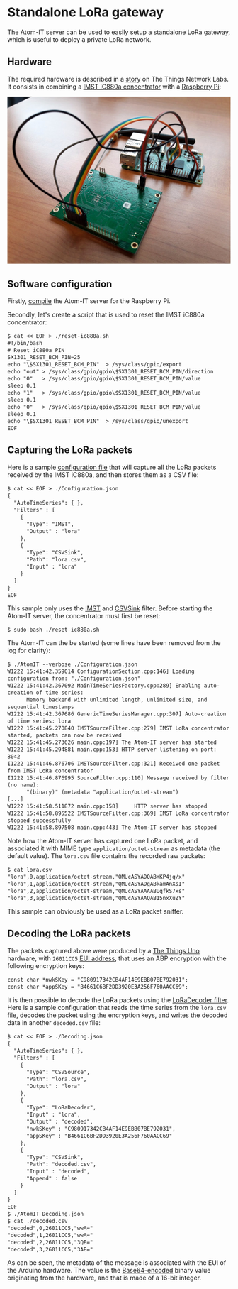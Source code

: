 Standalone LoRa gateway
=======================

The Atom-IT server can be used to easily setup a standalone LoRa
gateway, which is useful to deploy a private LoRa network.


Hardware
--------

The required hardware is described in a
[story](https://www.thethingsnetwork.org/labs/story/setting-up-a-mobile-gateway)
on The Things Network Labs. It consists in combining a [IMST iC880a
concentrator](https://wireless-solutions.de/products/radiomodules/ic880a.html)
with a [Raspberry Pi](https://en.wikipedia.org/wiki/Raspberry_Pi):

![Hardware](SampleIMST.jpg "IMST hardware")


Software configuration
----------------------

Firstly, [compile](Compilation.md) the Atom-IT server for the
Raspberry Pi.

Secondly, let's create a script that is used to reset the IMST iC880a
concentrator:

```
$ cat << EOF > ./reset-ic880a.sh
#!/bin/bash
# Reset iC880a PIN
SX1301_RESET_BCM_PIN=25
echo "\$SX1301_RESET_BCM_PIN"  > /sys/class/gpio/export 
echo "out" > /sys/class/gpio/gpio\$SX1301_RESET_BCM_PIN/direction 
echo "0"   > /sys/class/gpio/gpio\$SX1301_RESET_BCM_PIN/value 
sleep 0.1  
echo "1"   > /sys/class/gpio/gpio\$SX1301_RESET_BCM_PIN/value 
sleep 0.1  
echo "0"   > /sys/class/gpio/gpio\$SX1301_RESET_BCM_PIN/value
sleep 0.1
echo "\$SX1301_RESET_BCM_PIN"  > /sys/class/gpio/unexport 
EOF
```


Capturing the LoRa packets
--------------------------

Here is a sample [configuration file](Configuration.md) that will
capture all the LoRa packets received by the IMST iC880a, and then
stores them as a CSV file:

```
$ cat << EOF > ./Configuration.json
{
  "AutoTimeSeries": { },
  "Filters" : [
    {
      "Type": "IMST",
      "Output" : "lora"
    },
    {
      "Type": "CSVSink",
      "Path": "lora.csv",
      "Input" : "lora"
    }
  ]
}
EOF
```

This sample only uses the [IMST](Filters.md#imst) and
[CSVSink](Filters.md#csvsink) filter. Before starting the Atom-IT
server, the concentrator must first be reset:

```
$ sudo bash ./reset-ic880a.sh
```

The Atom-IT can the be started (some lines have been removed from the
log for clarity):

```
$ ./AtomIT --verbose ./Configuration.json
W1222 15:41:42.359014 ConfigurationSection.cpp:146] Loading configuration from: "./Configuration.json"
W1222 15:41:42.367092 MainTimeSeriesFactory.cpp:289] Enabling auto-creation of time series:
      Memory backend with unlimited length, unlimited size, and sequential timestamps
W1222 15:41:42.367686 GenericTimeSeriesManager.cpp:307] Auto-creation of time series: lora
W1222 15:41:45.270840 IMSTSourceFilter.cpp:279] IMST LoRa concentrator started, packets can now be received
W1222 15:41:45.273626 main.cpp:197] The Atom-IT server has started
W1222 15:41:45.294881 main.cpp:153] HTTP server listening on port: 8042
I1222 15:41:46.876706 IMSTSourceFilter.cpp:321] Received one packet from IMST LoRa concentrator
I1222 15:41:46.876995 SourceFilter.cpp:110] Message received by filter (no name): 
      "(binary)" (metadata "application/octet-stream")
[...]
W1222 15:41:58.511872 main.cpp:158]     HTTP server has stopped
W1222 15:41:58.895522 IMSTSourceFilter.cpp:369] IMST LoRa concentrator stopped successfully
W1222 15:41:58.897508 main.cpp:443] The Atom-IT server has stopped
```

Note how the Atom-IT server has captured one LoRa packet, and associated it
with MIME type `application/octet-stream` as metadata (the default
value). The `lora.csv` file contains the recorded raw packets:

```
$ cat lora.csv
"lora",0,application/octet-stream,"QMUcASYADQAB+KP4jq/x"
"lora",1,application/octet-stream,"QMUcASYADgABkamAnXsI"
"lora",2,application/octet-stream,"QMUcASYAAAABUqfkS7xs"
"lora",3,application/octet-stream,"QMUcASYAAQAB15nxXuZY"
```

This sample can obviously be used as a LoRa packet sniffer.


Decoding the LoRa packets
-------------------------

The packets captured above were produced by a [The Things
Uno](https://www.thethingsnetwork.org/docs/devices/uno/) hardware,
with `26011CC5` [EUI
address](https://en.wikipedia.org/wiki/MAC_address), that uses an ABP
encryption with the following encryption keys:

```
const char *nwkSKey = "C980917342CB4AF14E9EBB07BE792031";
const char *appSKey = "B4661C6BF2DD3920E3A256F760AACC69";
```

It is then possible to decode the LoRa packets using the [LoRaDecoder
filter](Filters.md#loradecoder). Here is a sample configuration that
reads the time series from the `lora.csv` file, decodes the packet
using the encryption keys, and writes the decoded data in another
`decoded.csv` file:

```
$ cat << EOF > ./Decoding.json
{
  "AutoTimeSeries": { },
  "Filters" : [
    {
      "Type": "CSVSource",
      "Path": "lora.csv",
      "Output" : "lora"
    },
    {
      "Type": "LoRaDecoder",
      "Input" : "lora",
      "Output" : "decoded",
      "nwkSKey" : "C980917342CB4AF14E9EBB07BE792031",
      "appSKey" : "B4661C6BF2DD3920E3A256F760AACC69"
    },
    {
      "Type": "CSVSink",
      "Path": "decoded.csv",
      "Input" : "decoded",
      "Append" : false
    }
  ]
}
EOF
$ ./AtomIT Decoding.json
$ cat ./decoded.csv
"decoded",0,26011CC5,"wwA="
"decoded",1,26011CC5,"wwA="
"decoded",2,26011CC5,"3QE="
"decoded",3,26011CC5,"3AE="
```

As can be seen, the metadata of the message is associated with the EUI
of the Arduino hardware. The value is the
[Base64-encoded](https://en.wikipedia.org/wiki/Base64) binary value
originating from the hardware, and that is made of a 16-bit integer.
